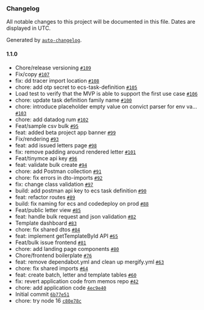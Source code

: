 ### Changelog

All notable changes to this project will be documented in this file. Dates are displayed in UTC.

Generated by [`auto-changelog`](https://github.com/CookPete/auto-changelog).

#### 1.1.0

- Chore/release versioning [`#109`](https://github.com/opengovsg/letters/pull/109)
- Fix/copy [`#107`](https://github.com/opengovsg/letters/pull/107)
- fix: dd tracer import location [`#108`](https://github.com/opengovsg/letters/pull/108)
- chore: add otp secret to ecs-task-definition [`#105`](https://github.com/opengovsg/letters/pull/105)
- Load test to verify that the MVP is able to support the first use case  [`#106`](https://github.com/opengovsg/letters/pull/106)
- chore: update task definition family name [`#100`](https://github.com/opengovsg/letters/pull/100)
- chore: introduce placeholder empty value on convict parser for env va… [`#103`](https://github.com/opengovsg/letters/pull/103)
- chore: add datadog rum [`#102`](https://github.com/opengovsg/letters/pull/102)
- Feat/sample csv bulk [`#95`](https://github.com/opengovsg/letters/pull/95)
- feat: added beta project app banner [`#99`](https://github.com/opengovsg/letters/pull/99)
- Fix/rendering [`#93`](https://github.com/opengovsg/letters/pull/93)
- feat: add issued letters page [`#98`](https://github.com/opengovsg/letters/pull/98)
- fix: remove padding around rendered letter [`#101`](https://github.com/opengovsg/letters/pull/101)
- Feat/tinymce api key [`#96`](https://github.com/opengovsg/letters/pull/96)
- feat: validate bulk create [`#94`](https://github.com/opengovsg/letters/pull/94)
- chore: add Postman collection [`#91`](https://github.com/opengovsg/letters/pull/91)
- chore: fix errors in dto-imports [`#92`](https://github.com/opengovsg/letters/pull/92)
- fix: change class validation [`#97`](https://github.com/opengovsg/letters/pull/97)
- build: add postman api key to ecs task definition [`#90`](https://github.com/opengovsg/letters/pull/90)
- feat: refactor routes [`#89`](https://github.com/opengovsg/letters/pull/89)
- build: fix naming for ecs and codedeploy on prod [`#88`](https://github.com/opengovsg/letters/pull/88)
- Feat/public letter view [`#85`](https://github.com/opengovsg/letters/pull/85)
- feat: handle bulk request and json validation [`#82`](https://github.com/opengovsg/letters/pull/82)
- Template dashboard [`#83`](https://github.com/opengovsg/letters/pull/83)
- chore: fix shared dtos [`#84`](https://github.com/opengovsg/letters/pull/84)
- feat: implement getTemplateById API [`#65`](https://github.com/opengovsg/letters/pull/65)
- Feat/bulk issue frontend [`#81`](https://github.com/opengovsg/letters/pull/81)
- chore: add landing page components [`#80`](https://github.com/opengovsg/letters/pull/80)
- Chore/frontend boilerplate [`#76`](https://github.com/opengovsg/letters/pull/76)
- feat: remove dependabot.yml and clean up mergify.yml [`#63`](https://github.com/opengovsg/letters/pull/63)
- chore: fix shared imports [`#64`](https://github.com/opengovsg/letters/pull/64)
- feat: create batch, letter and template tables [`#60`](https://github.com/opengovsg/letters/pull/60)
- fix: revert application code from memos repo [`#42`](https://github.com/opengovsg/letters/pull/42)
- chore: add application code [`4ec9e40`](https://github.com/opengovsg/letters/commit/4ec9e40119fb2043c147b29efa9b745f605f5767)
- Initial commit [`6b77e51`](https://github.com/opengovsg/letters/commit/6b77e5169c76d591989564371b6f792f3e37f7a3)
- chore: try node 16 [`c80e78c`](https://github.com/opengovsg/letters/commit/c80e78cca452e7254385aad0a39c875f10e99292)
